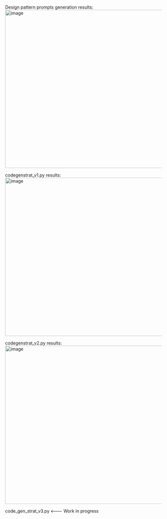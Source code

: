 Design pattern prompts generation results:
<img width="1046" height="509" alt="image" src="https://github.com/user-attachments/assets/41c6b732-66b0-4adc-a8bd-b7b9b9c292d6" />


codegenstrat_v1.py results:
<img width="1046" height="509" alt="image" src="[https://github.com/iam3/code-generation-strategies/blob/main/download.png?raw=true](https://raw.githubusercontent.com/iam3/code-generation-strategies/refs/heads/main/v1_results.png)" />


codegenstrat_v2.py results:
<img width="1046" height="509" alt="image" src="[[https://github.com/iam3/code-generation-strategies/blob/main/download.png?raw=true](https://raw.githubusercontent.com/iam3/code-generation-strategies/refs/heads/main/v1_results.png)](https://raw.githubusercontent.com/iam3/code-generation-strategies/refs/heads/main/v2_results.png)" />


code_gen_strat_v3.py <--- Work in progress
